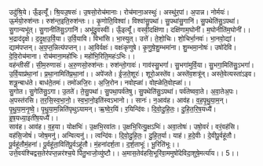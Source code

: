 

  
उदु॑श्रि॒ये। ऊँ॒इत्यूँ॑। श्रि॒यउ॒षसः॑। उ॒षसो॒रोच॑मानाः। रोच॑माना॒अस्थुः॑। अस्थु॑र॒पां। अ॒पान्न। नोर्मयः॑। ऊ॒र्मयो॒रुश॑न्तः। रुश॑न्त॒इति॒रुश॑न्तः।। कृ॒णोति॒विश्वा॑। विश्वा॑सु॒पथा॑। सु॒पथा॑सु॒गानि॑। सु॒पथेति॑सु॒ऽपथा॑। सु॒गान्यभू॑त्। सु॒गानीति॑सु॒ऽगानि॑। अभू॑दु॒वस्वीः॑। ऊँ॒इत्यूँ॑। वस्वी॒दक्षि॑णा। दक्षि॑णाम॒घोनी॑। म॒घोनीति॑म॒घोनी॑।।  
भ॒द्राद॑दृक्षे। द॒दृ॒क्ष॒उ॒र्वि॒या। उ॒र्वि॒यावि। विभा॑सि। भा॒स्युत्। उत्ते॑। ते॒शो॒चिः। शो॒चिर्भा॒नवः॑। भा॒नवो॒द्यां। द्याम॑पप्तन्। अ॒प॒प्त॒न्नित्य॑पप्तन्।। आ॒विर्वक्षः॑। वक्षः॑कृणुषे। कृ॒णु॒षे॒शु॒म्भमा॑ना। शु॒म्भमा॒नोषः॑। उषो॑देवि। दे॒वि॒रोच॑माना। रोच॑माना॒महो॑भिः। महो॑भि॒रिति॒महः॑ऽभिः।।  
वह॑न्तीसीं। सी॒म॒रुणासः॑। अ॒रु॒णसो॒रुश॑न्तः। रुश॑न्तो॒गावः॑। गाव॑स्सु॒भगां॑। सु॒भगा॑मुर्वि॒या। सु॒भगा॒मिति॑सु॒ऽभगां॑। उ॒र्वि॒याप्र॑था॒नां। प्र॒था॒नामिति॑प्र॒था॒नां।। अपे॑जते। ई॒ज॒ते॒शूरः॑। शूरो॒अस्ते॑व। अस्ते॑व॒शत्रू॑न्। अस्ते॒वेत्यस्ता॑ऽइव। शत्रू॒न्बाध॑ते। बाध॑ते॒तमः॑। तमो॑अजि॒रः। अ॒जि॒रोन। नवोह्ळा॑। वोह्ळेति॒वोह्ळा॑।।  
सु॒गोत। सु॒गेति॑सु॒ऽगा। उ॒तते॑। ते॒सु॒पथा॑। सु॒पथा॒पर्व॑तेषु। सु॒पथेति॑सु॒ऽपथा॑। पर्व॑तेष्ववा॒ते। अ॒वा॒तेअ॒पः। अ॒पस्त॑रसि। त॒र॒सि॒स्व॒भा॒नो॒। स्व॒भा॒नो॒इति॑स्वऽभानो।। सानः॑। न॒आव॑ह। आव॑ह। व॒ह॒पृ॒थु॒या॒म॒न्। पृ॒थु॒या॒म॒नृ॒ष्वे॒। पृ॒थु॒या॒म॒न्निति॑पृथुऽयामन्। ऋ॒ष्वे॒र॒यिं। र॒यिन्दि॑वः। दि॒वो॒दु॒हि॒तः॒। दु॒हि॒त॒रि॒ष॒यध्यै॑। इ॒ष॒यध्या॒इती॑ष॒यध्यै॑।।  
साव॑ह। आव॑ह। व॒ह॒या। योक्षभिः॑। उ॒क्षभि॒रवा॑तः। उ॒क्षभि॒रित्यु॒क्षऽभिः॑। अवा॒तोषः॑। उषो॒वरं॑। वरं॒वह॑सि। वह॑सि॒जोषं॑। जोष॒मनु॑। अन्वित्यनु॑।। त्वन्दि॑वः। दि॒वो॒दु॒हि॒तः॒। दु॒हि॒त॒र्या। याह॑। ह॒दे॒वीः। दे॒वीपू॒र्वहू॑तौ। पू॒र्वहू॑तौमं॒हना॑। पू॒र्वहू॑ता॒विति॑पू॒र्वऽहू॑तौ। मं॒हना॑दर्श॒ता। द॒र्श॒ताभूः॑। भू॒रिति॑भूः।।  
उत्ते॒वय॑श्चिद्वस॒तेर॑पप्त॒न्नर॑श्च॒ये पि॑तु॒भाजो॒व्यु॑ष्टौ।। अ॒मास॒तेव॑हसि॒भूरि॑वा॒ममुषो॑देविदा॒शुषे॒मर्त्या॑य।। 5।।  
